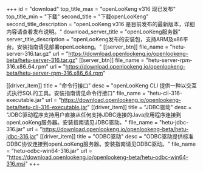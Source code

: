 +++
id = "download"
top_title_max = "openLooKeng v316 现已发布"
top_title_min = "下载"
second_title = "下载openLooKeng"
second_title_description = "openLooKeng v316 是目前发布的最新版本，详细内容请查看发布说明。"
download_server_title = "openLooKeng服务器"
server_title_description = "openLooKeng发布的安装包，支持ARM及x86平台。安装指南请见部署openLookeng。"
[[server_btn]]
    file_name = "hetu-server-316.tar.gz"
    url = "https://download.openlookeng.io/openlookeng-beta/hetu-server-316.tar.gz"
[[server_btn]]
    file_name = "hetu-server-rpm-316.x86_64.rpm"
    url = "https://download.openlookeng.io/openlookeng-beta/hetu-server-rpm-316.x86_64.rpm"

[[driver_item]]
    title = "命令行接口"
    desc = "openLooKeng CLI 提供一种以交互式执行SQL的工具。安装指南请见命令行接口"
    file_name = "hetu-cli-316-executable.jar"
    url = "https://download.openlookeng.io/openlookeng-beta/hetu-cli-316-executable.jar"
[[driver_item]]
    title = "JDBC驱动"
    desc = "JDBC驱动程序支持用户直接从任何支持JDBC连接的Java应用程序连接到openLooKeng服务器。安装指南请见JDBC驱动。"
    file_name = "hetu-jdbc-316.jar"
    url = "https://download.openlookeng.io/openlookeng-beta/hetu-jdbc-316.jar"
[[driver_item]]
    title = "ODBC驱动"
    desc = "ODBC驱动提供标准ODBC协议连接到openLooKeng服务器。安装指南请见ODBC驱动。"
    file_name = "hetu-odbc-win64-316.jar"
    url = "https://download.openlookeng.io/openlookeng-beta/hetu-odbc-win64-316.msi"
+++